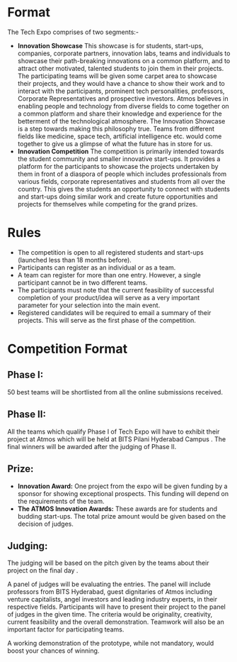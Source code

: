 <!-- TITLE: Tech Expo -->
<!-- SUBTITLE: We build because we can -->

# Format
The Tech Expo comprises of two segments:-
- **Innovation Showcase**
This showcase is for students, start-ups, companies, corporate partners, innovation labs, teams and individuals to showcase their path-breaking innovations on a common platform, and to attract other motivated, talented students to join them in their projects. The participating teams will be given some carpet area to showcase their projects, and they would have a chance to show their work and to interact with the participants, prominent tech personalities, professors, Corporate Representatives and prospective investors.
Atmos believes in enabling people and technology from diverse fields to come together on a common platform and share their knowledge and experience for the betterment of the technological atmosphere. The Innovation Showcase is a step towards making this philosophy true. Teams from different fields like medicine, space tech, artificial intelligence etc. would come together to give us a glimpse of what the future has in store for us.
- **Innovation Competition**
The competition is primarily intended towards the student community and smaller innovative start-ups. It provides a platform for the participants to showcase the projects undertaken by them in front of a diaspora of people which includes professionals from various fields, corporate representatives and students from all over the country. This gives the students an opportunity to connect with students and start-ups doing similar work and create future opportunities and projects for themselves while competing for the grand prizes.

# Rules
- The competition is open to all registered students and start-ups (launched less than 18 months before).
- Participants can register as an individual or as a team.
- A team can register for more than one entry. However, a single participant cannot be in two different teams.
- The participants must note that the current feasibility of successful completion of your product/idea will serve as a very important parameter for your selection into the main event.
- Registered candidates will be required to email a summary of their projects. This will serve as the first phase of the competition. 

# Competition Format
## Phase I:
50 best teams will be shortlisted from all the online submissions received.
## Phase II:
All the teams which qualify Phase I of Tech Expo will have to exhibit their project at Atmos which will be held at BITS Pilani Hyderabad Campus . The final winners will be awarded after the judging of Phase II.
## Prize:
- **Innovation Award:** One project from the expo will be given funding by a sponsor for showing exceptional prospects. This funding will depend on the requirements of the team.
- **The ATMOS Innovation Awards:** These awards are for students and budding start-ups. The total prize amount would be given based on the decision of judges.
## Judging:
The judging will be based on the pitch given by the teams about their project on the final day .

A panel of judges will be evaluating the entries. The panel will include professors from BITS Hyderabad, guest dignitaries of Atmos including venture capitalists, angel investors and leading industry experts, in their respective fields. Participants will have to present their project to the panel of judges in the given time. The criteria would be originality, creativity, current feasibility and the overall demonstration. Teamwork will also be an important factor for participating teams.

A working demonstration of the prototype, while not mandatory, would boost your chances of winning.
